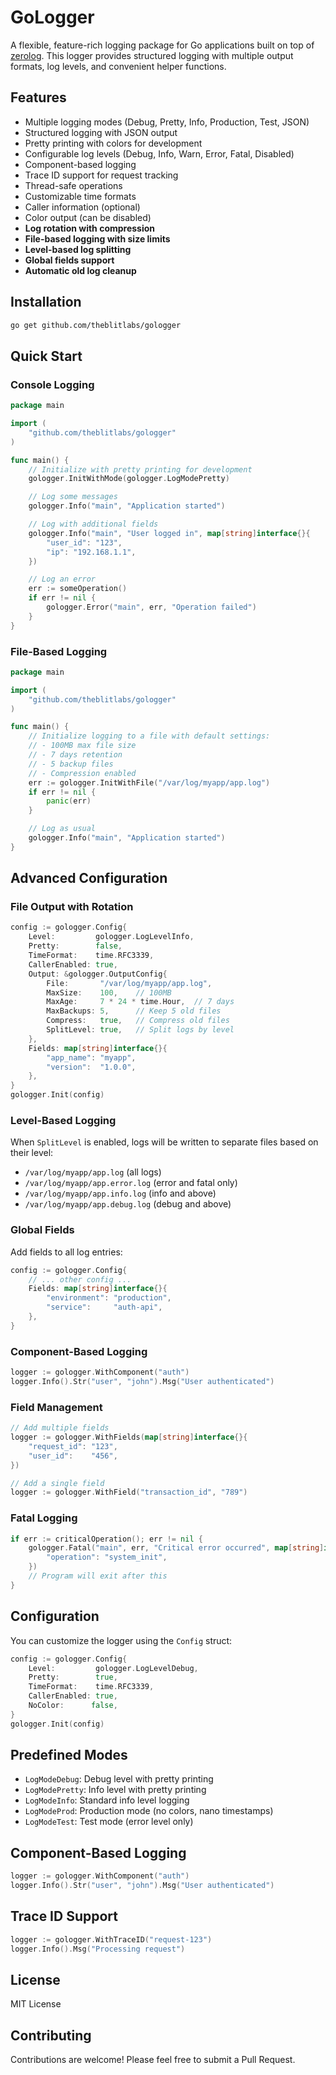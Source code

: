 # GoLogger

A flexible, feature-rich logging package for Go applications built on top of [zerolog](https://github.com/rs/zerolog). This logger provides structured logging with multiple output formats, log levels, and convenient helper functions.

## Features

- Multiple logging modes (Debug, Pretty, Info, Production, Test, JSON)
- Structured logging with JSON output
- Pretty printing with colors for development
- Configurable log levels (Debug, Info, Warn, Error, Fatal, Disabled)
- Component-based logging
- Trace ID support for request tracking
- Thread-safe operations
- Customizable time formats
- Caller information (optional)
- Color output (can be disabled)
- **Log rotation with compression**
- **File-based logging with size limits**
- **Level-based log splitting**
- **Global fields support**
- **Automatic old log cleanup**

## Installation

```bash
go get github.com/theblitlabs/gologger
```

## Quick Start

### Console Logging

```go
package main

import (
    "github.com/theblitlabs/gologger"
)

func main() {
    // Initialize with pretty printing for development
    gologger.InitWithMode(gologger.LogModePretty)

    // Log some messages
    gologger.Info("main", "Application started")

    // Log with additional fields
    gologger.Info("main", "User logged in", map[string]interface{}{
        "user_id": "123",
        "ip": "192.168.1.1",
    })

    // Log an error
    err := someOperation()
    if err != nil {
        gologger.Error("main", err, "Operation failed")
    }
}
```

### File-Based Logging

```go
package main

import (
    "github.com/theblitlabs/gologger"
)

func main() {
    // Initialize logging to a file with default settings:
    // - 100MB max file size
    // - 7 days retention
    // - 5 backup files
    // - Compression enabled
    err := gologger.InitWithFile("/var/log/myapp/app.log")
    if err != nil {
        panic(err)
    }

    // Log as usual
    gologger.Info("main", "Application started")
}
```

## Advanced Configuration

### File Output with Rotation

```go
config := gologger.Config{
    Level:         gologger.LogLevelInfo,
    Pretty:        false,
    TimeFormat:    time.RFC3339,
    CallerEnabled: true,
    Output: &gologger.OutputConfig{
        File:       "/var/log/myapp/app.log",
        MaxSize:    100,    // 100MB
        MaxAge:     7 * 24 * time.Hour,  // 7 days
        MaxBackups: 5,      // Keep 5 old files
        Compress:   true,   // Compress old files
        SplitLevel: true,   // Split logs by level
    },
    Fields: map[string]interface{}{
        "app_name": "myapp",
        "version":  "1.0.0",
    },
}
gologger.Init(config)
```

### Level-Based Logging

When `SplitLevel` is enabled, logs will be written to separate files based on their level:

- `/var/log/myapp/app.log` (all logs)
- `/var/log/myapp/app.error.log` (error and fatal only)
- `/var/log/myapp/app.info.log` (info and above)
- `/var/log/myapp/app.debug.log` (debug and above)

### Global Fields

Add fields to all log entries:

```go
config := gologger.Config{
    // ... other config ...
    Fields: map[string]interface{}{
        "environment": "production",
        "service":     "auth-api",
    },
}
```

### Component-Based Logging

```go
logger := gologger.WithComponent("auth")
logger.Info().Str("user", "john").Msg("User authenticated")
```

### Field Management

```go
// Add multiple fields
logger := gologger.WithFields(map[string]interface{}{
    "request_id": "123",
    "user_id":    "456",
})

// Add a single field
logger := gologger.WithField("transaction_id", "789")
```

### Fatal Logging

```go
if err := criticalOperation(); err != nil {
    gologger.Fatal("main", err, "Critical error occurred", map[string]interface{}{
        "operation": "system_init",
    })
    // Program will exit after this
}
```

## Configuration

You can customize the logger using the `Config` struct:

```go
config := gologger.Config{
    Level:         gologger.LogLevelDebug,
    Pretty:        true,
    TimeFormat:    time.RFC3339,
    CallerEnabled: true,
    NoColor:      false,
}
gologger.Init(config)
```

## Predefined Modes

- `LogModeDebug`: Debug level with pretty printing
- `LogModePretty`: Info level with pretty printing
- `LogModeInfo`: Standard info level logging
- `LogModeProd`: Production mode (no colors, nano timestamps)
- `LogModeTest`: Test mode (error level only)

## Component-Based Logging

```go
logger := gologger.WithComponent("auth")
logger.Info().Str("user", "john").Msg("User authenticated")
```

## Trace ID Support

```go
logger := gologger.WithTraceID("request-123")
logger.Info().Msg("Processing request")
```

## License

MIT License

## Contributing

Contributions are welcome! Please feel free to submit a Pull Request.
